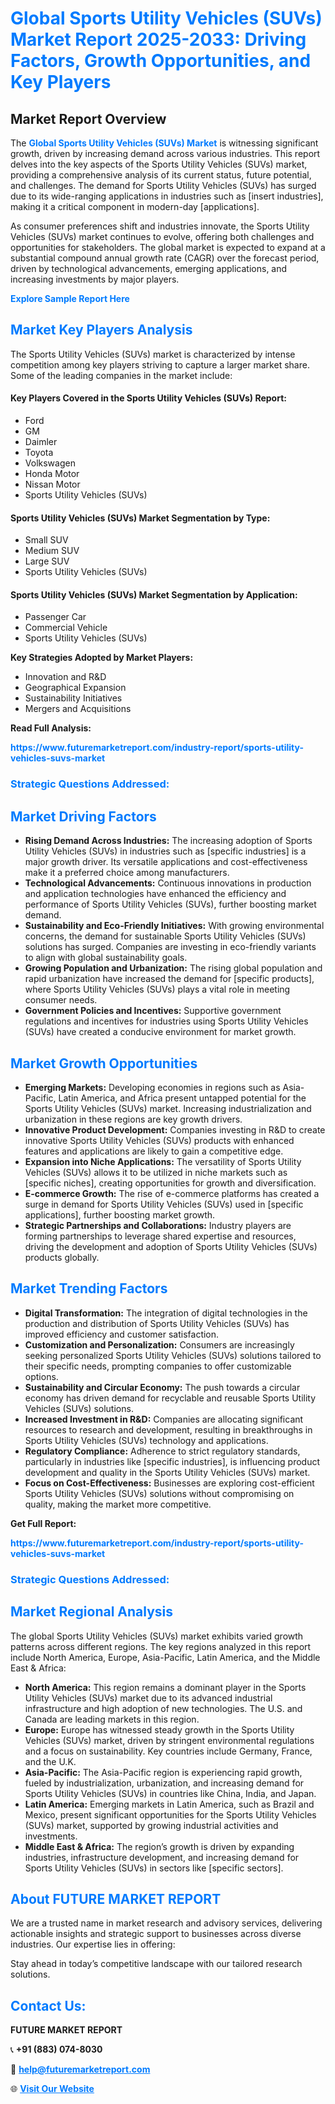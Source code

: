 <h1 style="color: #007BFF;">Global Sports Utility Vehicles (SUVs) Market Report 2025-2033: Driving Factors, Growth Opportunities, and Key Players</h1>

<section id="overview">
<h2>Market Report Overview</h2>
<p>The <a href="https://www.futuremarketreport.com/industry-report/sports-utility-vehicles-suvs-market" style="color: #007BFF; text-decoration: none;"><strong>Global Sports Utility Vehicles (SUVs) Market</strong></a> is witnessing significant growth, driven by increasing demand across various industries. This report delves into the key aspects of the Sports Utility Vehicles (SUVs) market, providing a comprehensive analysis of its current status, future potential, and challenges. The demand for Sports Utility Vehicles (SUVs) has surged due to its wide-ranging applications in industries such as [insert industries], making it a critical component in modern-day [applications].</p>
<p>As consumer preferences shift and industries innovate, the Sports Utility Vehicles (SUVs) market continues to evolve, offering both challenges and opportunities for stakeholders. The global market is expected to expand at a substantial compound annual growth rate (CAGR) over the forecast period, driven by technological advancements, emerging applications, and increasing investments by major players.</p>
</section>

<section id="overview">
<p><a href="https://www.futuremarketreport.com/request-sample/reportId=110225" style="color: #007BFF; text-decoration: none;"><strong>Explore Sample Report Here</strong></a></p>
</section>

<section id="key-players">
<h2 style="color: #007BFF;">Market Key Players Analysis</h2>
<p>The Sports Utility Vehicles (SUVs) market is characterized by intense competition among key players striving to capture a larger market share. Some of the leading companies in the market include:</p>
<h4>Key Players Covered in the Sports Utility Vehicles (SUVs) Report:</h4>
<ul><li>Ford</li><li>GM</li><li>Daimler</li><li>Toyota</li><li>Volkswagen</li><li>Honda Motor</li><li>Nissan Motor</li><li>Sports Utility Vehicles (SUVs)</li></ul>
<h4>Sports Utility Vehicles (SUVs) Market Segmentation by Type:</h4>
<ul><li>Small SUV</li><li>Medium SUV</li><li>Large SUV</li><li>Sports Utility Vehicles (SUVs)</li></ul>

<h4>Sports Utility Vehicles (SUVs) Market Segmentation by Application:</h4>
<ul><li>Passenger Car</li><li>Commercial Vehicle</li><li>Sports Utility Vehicles (SUVs)</li></ul>
<p><strong>Key Strategies Adopted by Market Players:</strong></p>
<ul>
<li>Innovation and R&D</li>
<li>Geographical Expansion</li>
<li>Sustainability Initiatives</li>
<li>Mergers and Acquisitions</li>
</ul>
</section>

<section>
<p><strong>Read Full Analysis: </strong></p><a href="https://www.futuremarketreport.com/industry-report/sports-utility-vehicles-suvs-market" style="color: #007BFF; text-decoration: none;"><strong>https://www.futuremarketreport.com/industry-report/sports-utility-vehicles-suvs-market</strong></a>
<h3 style="color: #007BFF;">Strategic Questions Addressed:</h3>
</section>

<section id="driving-factors">
<h2 style="color: #007BFF;">Market Driving Factors</h2>
<ul>
<li><strong>Rising Demand Across Industries:</strong> The increasing adoption of Sports Utility Vehicles (SUVs) in industries such as [specific industries] is a major growth driver. Its versatile applications and cost-effectiveness make it a preferred choice among manufacturers.</li>
<li><strong>Technological Advancements:</strong> Continuous innovations in production and application technologies have enhanced the efficiency and performance of Sports Utility Vehicles (SUVs), further boosting market demand.</li>
<li><strong>Sustainability and Eco-Friendly Initiatives:</strong> With growing environmental concerns, the demand for sustainable Sports Utility Vehicles (SUVs) solutions has surged. Companies are investing in eco-friendly variants to align with global sustainability goals.</li>
<li><strong>Growing Population and Urbanization:</strong> The rising global population and rapid urbanization have increased the demand for [specific products], where Sports Utility Vehicles (SUVs) plays a vital role in meeting consumer needs.</li>
<li><strong>Government Policies and Incentives:</strong> Supportive government regulations and incentives for industries using Sports Utility Vehicles (SUVs) have created a conducive environment for market growth.</li>
</ul>
</section>

<section id="growth-opportunities">
<h2 style="color: #007BFF;">Market Growth Opportunities</h2>
<ul>
<li><strong>Emerging Markets:</strong> Developing economies in regions such as Asia-Pacific, Latin America, and Africa present untapped potential for the Sports Utility Vehicles (SUVs) market. Increasing industrialization and urbanization in these regions are key growth drivers.</li>
<li><strong>Innovative Product Development:</strong> Companies investing in R&D to create innovative Sports Utility Vehicles (SUVs) products with enhanced features and applications are likely to gain a competitive edge.</li>
<li><strong>Expansion into Niche Applications:</strong> The versatility of Sports Utility Vehicles (SUVs) allows it to be utilized in niche markets such as [specific niches], creating opportunities for growth and diversification.</li>
<li><strong>E-commerce Growth:</strong> The rise of e-commerce platforms has created a surge in demand for Sports Utility Vehicles (SUVs) used in [specific applications], further boosting market growth.</li>
<li><strong>Strategic Partnerships and Collaborations:</strong> Industry players are forming partnerships to leverage shared expertise and resources, driving the development and adoption of Sports Utility Vehicles (SUVs) products globally.</li>
</ul>
</section>

<section id="trending-factors">
<h2 style="color: #007BFF;">Market Trending Factors</h2>
<ul>
<li><strong>Digital Transformation:</strong> The integration of digital technologies in the production and distribution of Sports Utility Vehicles (SUVs) has improved efficiency and customer satisfaction.</li>
<li><strong>Customization and Personalization:</strong> Consumers are increasingly seeking personalized Sports Utility Vehicles (SUVs) solutions tailored to their specific needs, prompting companies to offer customizable options.</li>
<li><strong>Sustainability and Circular Economy:</strong> The push towards a circular economy has driven demand for recyclable and reusable Sports Utility Vehicles (SUVs) solutions.</li>
<li><strong>Increased Investment in R&D:</strong> Companies are allocating significant resources to research and development, resulting in breakthroughs in Sports Utility Vehicles (SUVs) technology and applications.</li>
<li><strong>Regulatory Compliance:</strong> Adherence to strict regulatory standards, particularly in industries like [specific industries], is influencing product development and quality in the Sports Utility Vehicles (SUVs) market.</li>
<li><strong>Focus on Cost-Effectiveness:</strong> Businesses are exploring cost-efficient Sports Utility Vehicles (SUVs) solutions without compromising on quality, making the market more competitive.</li>
</ul>
</section>

<section>
<p><strong>Get Full Report: </strong></p><a href="https://www.futuremarketreport.com/industry-report/sports-utility-vehicles-suvs-market" style="color: #007BFF; text-decoration: none;"><strong>https://www.futuremarketreport.com/industry-report/sports-utility-vehicles-suvs-market</strong></a>
<h3 style="color: #007BFF;">Strategic Questions Addressed:</h3>
</section>


<section id="regional-analysis">
<h2 style="color: #007BFF;">Market Regional Analysis</h2>
<p>The global Sports Utility Vehicles (SUVs) market exhibits varied growth patterns across different regions. The key regions analyzed in this report include North America, Europe, Asia-Pacific, Latin America, and the Middle East & Africa:</p>
<ul>
<li><strong>North America:</strong> This region remains a dominant player in the Sports Utility Vehicles (SUVs) market due to its advanced industrial infrastructure and high adoption of new technologies. The U.S. and Canada are leading markets in this region.</li>
<li><strong>Europe:</strong> Europe has witnessed steady growth in the Sports Utility Vehicles (SUVs) market, driven by stringent environmental regulations and a focus on sustainability. Key countries include Germany, France, and the U.K.</li>
<li><strong>Asia-Pacific:</strong> The Asia-Pacific region is experiencing rapid growth, fueled by industrialization, urbanization, and increasing demand for Sports Utility Vehicles (SUVs) in countries like China, India, and Japan.</li>
<li><strong>Latin America:</strong> Emerging markets in Latin America, such as Brazil and Mexico, present significant opportunities for the Sports Utility Vehicles (SUVs) market, supported by growing industrial activities and investments.</li>
<li><strong>Middle East & Africa:</strong> The region’s growth is driven by expanding industries, infrastructure development, and increasing demand for Sports Utility Vehicles (SUVs) in sectors like [specific sectors].</li>
</ul>
</section>

<footer>
<h2 style="color: #007BFF;">About FUTURE MARKET REPORT</h2>
<p>We are a trusted name in market research and advisory services, delivering actionable insights and strategic support to businesses across diverse industries. Our expertise lies in offering:</p>

<p>Stay ahead in today’s competitive landscape with our tailored research solutions.</p>

<h2 style="color: #007BFF;">Contact Us:</h2>
<p><strong>FUTURE MARKET REPORT</strong></p>
<p>📞 <strong>+91 (883) 074-8030</strong></p>
<p>📧 <strong><a href="mailto:help@futuremarketreport.com" style="color: #007BFF;">help@futuremarketreport.com</a></strong></p>
<p>🌐 <strong><a href="https://www.futuremarketreport.com/" style="color: #007BFF;">Visit Our Website</a></strong></p>
</footer>